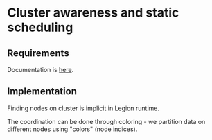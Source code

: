 Cluster awareness and static scheduling
=======================================

Requirements
------------

Documentation is [here](https://docs.google.com/document/d/1qK4YqM_avtN62ijsy_3F69nZDjgOM7FiInmVofIVvNQ/edit?ts=57093891#heading=h.z4jse07ii6gb).

Implementation
--------------

Finding nodes on cluster is implicit in Legion runtime.

The coordination can be done through coloring - we partition data on different nodes using "colors" (node indices).
